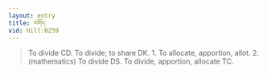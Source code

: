 ```yaml
---
layout: entry
title: བགོད་
vid: Hill:0259
---
```

> To divide CD\. To divide; to share DK\. 1\. To allocate, apportion, allot\. 2\. (mathematics) To divide DS\. To divide, apportion, allocate TC\.


